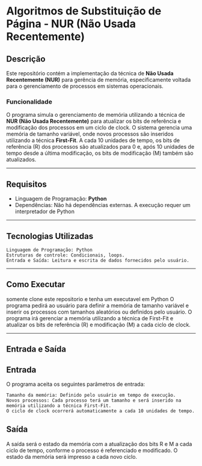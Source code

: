 # Algoritmos de Substituição de Página - NUR (Não Usada Recentemente)

## Descrição

Este repositório contém a implementação da técnica de **Não Usada Recentemente (NUR)** para gerência de memória, especificamente voltada para o gerenciamento de processos em sistemas operacionais.

### Funcionalidade

O programa simula o gerenciamento de memória utilizando a técnica de **NUR (Não Usada Recentemente)** para atualizar os bits de referência e modificação dos processos em um ciclo de clock. O sistema gerencia uma memória de tamanho variável, onde novos processos são inseridos utilizando a técnica **First-Fit**. A cada 10 unidades de tempo, os bits de referência (R) dos processos são atualizados para 0 e, após 10 unidades de tempo desde a última modificação, os bits de modificação (M) também são atualizados.

---

## Requisitos

- Linguagem de Programação: **Python**
- Dependências: Não há dependências externas. A execução requer um interpretador de Python

---

Tecnologias Utilizadas
---
    Linguagem de Programação: Python
    Estruturas de controle: Condicionais, loops.
    Entrada e Saída: Leitura e escrita de dados fornecidos pelo usuário. 
---

## Como Executar

somente clone este repositorio e tenha um executavel em Python
O programa pedirá ao usuário para definir a memória de tamanho variável e inserir os processos com tamanhos aleatórios ou definidos pelo usuário. O programa irá gerenciar a memória utilizando a técnica de First-Fit e atualizar os bits de referência (R) e modificação (M) a cada ciclo de clock.

---
Entrada e Saída
---
Entrada
--

O programa aceita os seguintes parâmetros de entrada:

    Tamanho da memória: Definido pelo usuário em tempo de execução.
    Novos processos: Cada processo terá um tamanho e será inserido na memória utilizando a técnica First-Fit.
    O ciclo de clock ocorrerá automaticamente a cada 10 unidades de tempo.

Saída
---

A saída será o estado da memória com a atualização dos bits R e M a cada ciclo de tempo, conforme o processo é referenciado e modificado. O estado da memória será impresso a cada novo ciclo.
